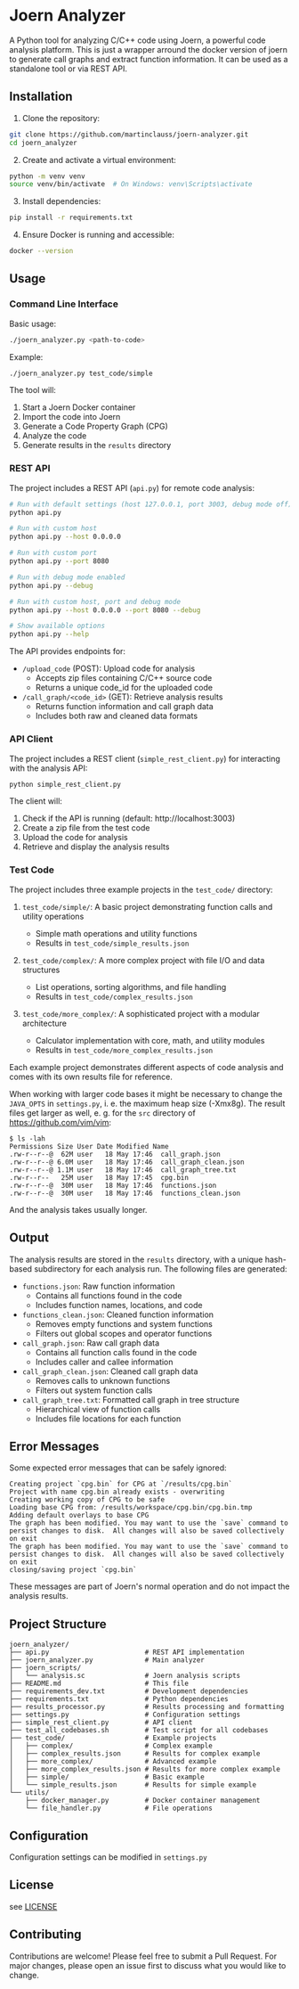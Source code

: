# Joern Analyzer

A Python tool for analyzing C/C++ code using Joern, a powerful code analysis platform. This is just a wrapper arround the docker version of joern to generate call graphs and extract function information. It can be used as a standalone tool or via REST API.

## Installation

1. Clone the repository:
```bash
git clone https://github.com/martinclauss/joern-analyzer.git
cd joern_analyzer
```

2. Create and activate a virtual environment:
```bash
python -m venv venv
source venv/bin/activate  # On Windows: venv\Scripts\activate
```

3. Install dependencies:
```bash
pip install -r requirements.txt
```

4. Ensure Docker is running and accessible:
```bash
docker --version
```

## Usage

### Command Line Interface

Basic usage:
```bash
./joern_analyzer.py <path-to-code>
```

Example:
```bash
./joern_analyzer.py test_code/simple
```

The tool will:
1. Start a Joern Docker container
2. Import the code into Joern
3. Generate a Code Property Graph (CPG)
4. Analyze the code
5. Generate results in the `results` directory

### REST API

The project includes a REST API (`api.py`) for remote code analysis:

```bash
# Run with default settings (host 127.0.0.1, port 3003, debug mode off)
python api.py

# Run with custom host
python api.py --host 0.0.0.0

# Run with custom port
python api.py --port 8080

# Run with debug mode enabled
python api.py --debug

# Run with custom host, port and debug mode
python api.py --host 0.0.0.0 --port 8080 --debug

# Show available options
python api.py --help
```

The API provides endpoints for:
- `/upload_code` (POST): Upload code for analysis
  - Accepts zip files containing C/C++ source code
  - Returns a unique code_id for the uploaded code
- `/call_graph/<code_id>` (GET): Retrieve analysis results
  - Returns function information and call graph data
  - Includes both raw and cleaned data formats

### API Client

The project includes a REST client (`simple_rest_client.py`) for interacting with the analysis API:

```bash
python simple_rest_client.py
```

The client will:
1. Check if the API is running (default: http://localhost:3003)
2. Create a zip file from the test code
3. Upload the code for analysis
4. Retrieve and display the analysis results

### Test Code

The project includes three example projects in the `test_code/` directory:

1. `test_code/simple/`: A basic project demonstrating function calls and utility operations
   - Simple math operations and utility functions
   - Results in `test_code/simple_results.json`

2. `test_code/complex/`: A more complex project with file I/O and data structures
   - List operations, sorting algorithms, and file handling
   - Results in `test_code/complex_results.json`

3. `test_code/more_complex/`: A sophisticated project with a modular architecture
   - Calculator implementation with core, math, and utility modules
   - Results in `test_code/more_complex_results.json`

Each example project demonstrates different aspects of code analysis and comes with its own results file for reference.

When working with larger code bases it might be necessary to change the `JAVA_OPTS` in `settings.py`, i. e. the maximum heap size (-Xmx8g). The result files get larger as well, e. g. for the `src` directory of https://github.com/vim/vim:

```
$ ls -lah
Permissions Size User Date Modified Name
.rw-r--r--@  62M user   18 May 17:46  call_graph.json
.rw-r--r--@ 6.0M user   18 May 17:46  call_graph_clean.json
.rw-r--r--@ 1.1M user   18 May 17:46  call_graph_tree.txt
.rw-r--r--   25M user   18 May 17:45  cpg.bin
.rw-r--r--@  30M user   18 May 17:46  functions.json
.rw-r--r--@  30M user   18 May 17:46  functions_clean.json
```

And the analysis takes usually longer.

## Output

The analysis results are stored in the `results` directory, with a unique hash-based subdirectory for each analysis run. The following files are generated:

- `functions.json`: Raw function information
  - Contains all functions found in the code
  - Includes function names, locations, and code
- `functions_clean.json`: Cleaned function information
  - Removes empty functions and system functions
  - Filters out global scopes and operator functions
- `call_graph.json`: Raw call graph data
  - Contains all function calls found in the code
  - Includes caller and callee information
- `call_graph_clean.json`: Cleaned call graph data
  - Removes calls to unknown functions
  - Filters out system function calls
- `call_graph_tree.txt`: Formatted call graph in tree structure
  - Hierarchical view of function calls
  - Includes file locations for each function

## Error Messages

Some expected error messages that can be safely ignored:

```
Creating project `cpg.bin` for CPG at `/results/cpg.bin`
Project with name cpg.bin already exists - overwriting
Creating working copy of CPG to be safe
Loading base CPG from: /results/workspace/cpg.bin/cpg.bin.tmp
Adding default overlays to base CPG
The graph has been modified. You may want to use the `save` command to persist changes to disk.  All changes will also be saved collectively on exit
The graph has been modified. You may want to use the `save` command to persist changes to disk.  All changes will also be saved collectively on exit
closing/saving project `cpg.bin`
```

These messages are part of Joern's normal operation and do not impact the analysis results.

## Project Structure

```
joern_analyzer/
├── api.py                        # REST API implementation
├── joern_analyzer.py             # Main analyzer
├── joern_scripts/
│   └── analysis.sc               # Joern analysis scripts
├── README.md                     # This file
├── requirements_dev.txt          # Development dependencies
├── requirements.txt              # Python dependencies
├── results_processor.py          # Results processing and formatting
├── settings.py                   # Configuration settings
├── simple_rest_client.py         # API client
├── test_all_codebases.sh         # Test script for all codebases
├── test_code/                    # Example projects
│   ├── complex/                  # Complex example
│   ├── complex_results.json      # Results for complex example
│   ├── more_complex/             # Advanced example
│   ├── more_complex_results.json # Results for more complex example
│   ├── simple/                   # Basic example
│   └── simple_results.json       # Results for simple example
└── utils/
    ├── docker_manager.py         # Docker container management
    └── file_handler.py           # File operations
```

## Configuration

Configuration settings can be modified in `settings.py`

## License

see [LICENSE](LICENSE)

## Contributing

Contributions are welcome! Please feel free to submit a Pull Request. For major changes, please open an issue first to discuss what you would like to change.
